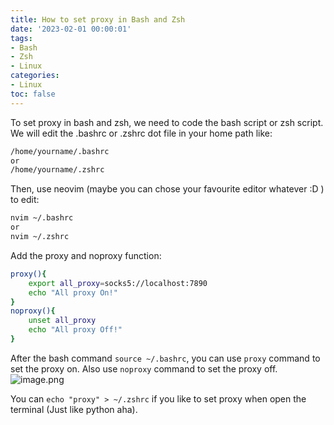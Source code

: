 ```yaml
---
title: How to set proxy in Bash and Zsh
date: '2023-02-01 00:00:01'
tags: 
- Bash
- Zsh
- Linux
categories:
- Linux
toc: false
---
```

To set proxy in bash and zsh, we need to code the bash script or zsh script.
We will edit the .bashrc or .zshrc dot file in your home path like:
```bash
/home/yourname/.bashrc
or
/home/yourname/.zshrc
```
Then, use neovim (maybe you can chose your favourite editor whatever :D ) to edit:
```bash
nvim ~/.bashrc
or
nvim ~/.zshrc
```
<!--more-->
Add the proxy and noproxy function:
```bash
proxy(){
	export all_proxy=socks5://localhost:7890
	echo "All proxy On!"
}
noproxy(){
	unset all_proxy
	echo "All proxy Off!"
}
```
After the bash command `source ~/.bashrc`, you can use `proxy` command to set the proxy on. Also use `noproxy` command to set the proxy off.
![image.png](https://cdn.jsdelivr.net/gh/InverseDa/image@master/image/20230201214625.png)

You can `echo "proxy" > ~/.zshrc` if you like to set proxy when open the terminal (Just like python aha).